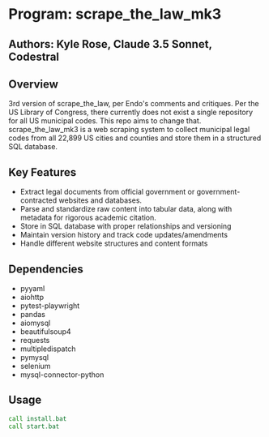 # Program: scrape_the_law_mk3
## Authors: Kyle Rose, Claude 3.5 Sonnet, Codestral

## Overview
3rd version of scrape_the_law, per Endo's comments and critiques.
Per the US Library of Congress, there currently does not exist a single repository for all US municipal codes. This repo aims to change that.
scrape_the_law_mk3 is a web scraping system to collect municipal legal codes from all 22,899 US cities and counties and store them in a structured SQL database.

## Key Features
- Extract legal documents from official government or government-contracted websites and databases.
- Parse and standardize raw content into tabular data, along with metadata for rigorous academic citation.
- Store in SQL database with proper relationships and versioning
- Maintain version history and track code updates/amendments
- Handle different website structures and content formats

## Dependencies
- pyyaml
- aiohttp
- pytest-playwright
- pandas
- aiomysql
- beautifulsoup4
- requests
- multipledispatch
- pymysql
- selenium
- mysql-connector-python

## Usage
```bat
call install.bat
call start.bat
```
